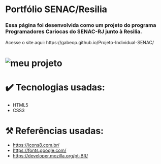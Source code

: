 # Portfólio SENAC/Resilia

<h3>Essa página foi desenvolvida como um projeto do programa Programadores Cariocas do SENAC-RJ junto à Resilia.</h3>
<p>Acesse o site aqui: https://gabeop.github.io/Projeto-Individual-SENAC/</p>

# ![meu projeto](https://user-images.githubusercontent.com/96300379/190839148-f2d21cf6-3be7-469c-87cc-a2cd1daea091.png)

# ✔️ Tecnologias usadas:
- HTML5
- CSS3

# ⚒️ Referências usadas:
- https://icons8.com.br/
- https://fonts.google.com/
- https://developer.mozilla.org/pt-BR/ 
